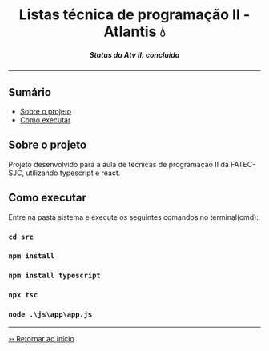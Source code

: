 <h1 align="center">Listas técnica de programação II - Atlantis 💧</h1>
<H5 align="center"> Status da Atv II: concluída</H5>

<hr> 

## Sumário

- [Sobre o projeto](#Sobre-o-projeto)
- [Como executar](#Como-executar)


## Sobre o projeto

Projeto desenvolvido para a aula de técnicas de programação II da FATEC-SJC, utilizando typescript e react.


## Como executar

Entre na pasta sistema e execute os seguintes comandos no terminal(cmd):

### `cd src`

### `npm install`

### `npm install typescript`

### `npx tsc`

### `node .\js\app\app.js`

<hr>

[➳ Retornar ao início](#Sumário)
